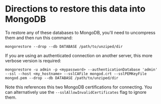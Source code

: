 # Directions to restore this data into MongoDB

To restore any of these databases to MongoDB, you'll need to uncompress them and then run this command:

```
mongorestore --drop --db DATABASE /path/to/unziped/dir
```

If you are using an authenticated connection on another server, this more verbose version is required:

```
mongorestore -u admin -p <mypassword> --authenticationDatabase 'admin' --ssl --host <my_hostname> --sslCAFile mongod.crt --sslPEMKeyFile mongod.pem --drop --db DATABASE /path/to/unziped/dir
```

Note this references this two MongoDB certifications for connecting. You can alternatively use the `--sslAllowInvalidCertificates` flag to ignore them.
